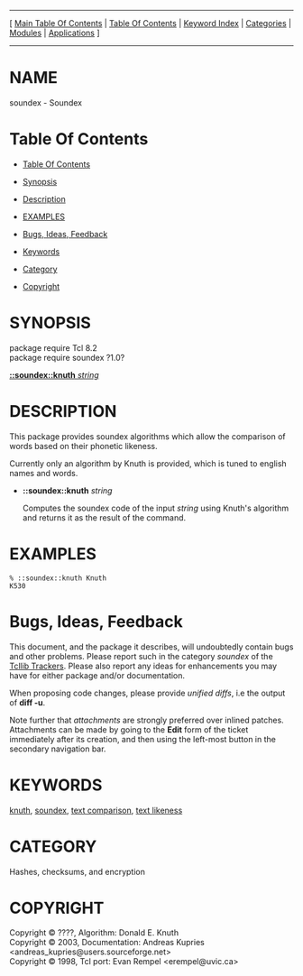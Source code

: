 
[//000000001]: # (soundex \- Soundex)
[//000000002]: # (Generated from file 'soundex\.man' by tcllib/doctools with format 'markdown')
[//000000003]: # (Copyright &copy; ????, Algorithm: Donald E\. Knuth)
[//000000004]: # (Copyright &copy; 2003, Documentation: Andreas Kupries <andreas\_kupries@users\.sourceforge\.net>)
[//000000005]: # (Copyright &copy; 1998, Tcl port: Evan Rempel <erempel@uvic\.ca>)
[//000000006]: # (soundex\(n\) 1\.0 tcllib "Soundex")

<hr> [ <a href="../../../../toc.md">Main Table Of Contents</a> &#124; <a
href="../../../toc.md">Table Of Contents</a> &#124; <a
href="../../../../index.md">Keyword Index</a> &#124; <a
href="../../../../toc0.md">Categories</a> &#124; <a
href="../../../../toc1.md">Modules</a> &#124; <a
href="../../../../toc2.md">Applications</a> ] <hr>

# NAME

soundex \- Soundex

# <a name='toc'></a>Table Of Contents

  - [Table Of Contents](#toc)

  - [Synopsis](#synopsis)

  - [Description](#section1)

  - [EXAMPLES](#section2)

  - [Bugs, Ideas, Feedback](#section3)

  - [Keywords](#keywords)

  - [Category](#category)

  - [Copyright](#copyright)

# <a name='synopsis'></a>SYNOPSIS

package require Tcl 8\.2  
package require soundex ?1\.0?  

[__::soundex::knuth__ *string*](#1)  

# <a name='description'></a>DESCRIPTION

This package provides soundex algorithms which allow the comparison of words
based on their phonetic likeness\.

Currently only an algorithm by Knuth is provided, which is tuned to english
names and words\.

  - <a name='1'></a>__::soundex::knuth__ *string*

    Computes the soundex code of the input *string* using Knuth's algorithm
    and returns it as the result of the command\.

# <a name='section2'></a>EXAMPLES

    % ::soundex::knuth Knuth
    K530

# <a name='section3'></a>Bugs, Ideas, Feedback

This document, and the package it describes, will undoubtedly contain bugs and
other problems\. Please report such in the category *soundex* of the [Tcllib
Trackers](http://core\.tcl\.tk/tcllib/reportlist)\. Please also report any ideas
for enhancements you may have for either package and/or documentation\.

When proposing code changes, please provide *unified diffs*, i\.e the output of
__diff \-u__\.

Note further that *attachments* are strongly preferred over inlined patches\.
Attachments can be made by going to the __Edit__ form of the ticket
immediately after its creation, and then using the left\-most button in the
secondary navigation bar\.

# <a name='keywords'></a>KEYWORDS

[knuth](\.\./\.\./\.\./\.\./index\.md\#knuth),
[soundex](\.\./\.\./\.\./\.\./index\.md\#soundex), [text
comparison](\.\./\.\./\.\./\.\./index\.md\#text\_comparison), [text
likeness](\.\./\.\./\.\./\.\./index\.md\#text\_likeness)

# <a name='category'></a>CATEGORY

Hashes, checksums, and encryption

# <a name='copyright'></a>COPYRIGHT

Copyright &copy; ????, Algorithm: Donald E\. Knuth  
Copyright &copy; 2003, Documentation: Andreas Kupries <andreas\_kupries@users\.sourceforge\.net>  
Copyright &copy; 1998, Tcl port: Evan Rempel <erempel@uvic\.ca>
